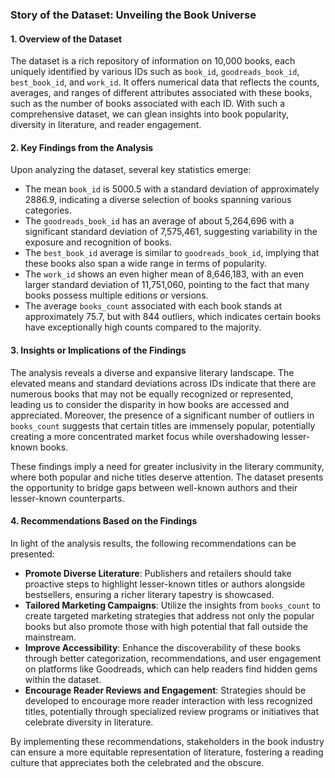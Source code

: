 ### Story of the Dataset: Unveiling the Book Universe

#### 1. Overview of the Dataset
The dataset is a rich repository of information on 10,000 books, each uniquely identified by various IDs such as `book_id`, `goodreads_book_id`, `best_book_id`, and `work_id`. It offers numerical data that reflects the counts, averages, and ranges of different attributes associated with these books, such as the number of books associated with each ID. With such a comprehensive dataset, we can glean insights into book popularity, diversity in literature, and reader engagement.

#### 2. Key Findings from the Analysis
Upon analyzing the dataset, several key statistics emerge:
- The mean `book_id` is 5000.5 with a standard deviation of approximately 2886.9, indicating a diverse selection of books spanning various categories.
- The `goodreads_book_id` has an average of about 5,264,696 with a significant standard deviation of 7,575,461, suggesting variability in the exposure and recognition of books.
- The `best_book_id` average is similar to `goodreads_book_id`, implying that these books also span a wide range in terms of popularity. 
- The `work_id` shows an even higher mean of 8,646,183, with an even larger standard deviation of 11,751,060, pointing to the fact that many books possess multiple editions or versions.
- The average `books_count` associated with each book stands at approximately 75.7, but with 844 outliers, which indicates certain books have exceptionally high counts compared to the majority.

#### 3. Insights or Implications of the Findings
The analysis reveals a diverse and expansive literary landscape. The elevated means and standard deviations across IDs indicate that there are numerous books that may not be equally recognized or represented, leading us to consider the disparity in how books are accessed and appreciated. Moreover, the presence of a significant number of outliers in `books_count` suggests that certain titles are immensely popular, potentially creating a more concentrated market focus while overshadowing lesser-known books.

These findings imply a need for greater inclusivity in the literary community, where both popular and niche titles deserve attention. The dataset presents the opportunity to bridge gaps between well-known authors and their lesser-known counterparts.

#### 4. Recommendations Based on the Findings
In light of the analysis results, the following recommendations can be presented:
- **Promote Diverse Literature**: Publishers and retailers should take proactive steps to highlight lesser-known titles or authors alongside bestsellers, ensuring a richer literary tapestry is showcased.
- **Tailored Marketing Campaigns**: Utilize the insights from `books_count` to create targeted marketing strategies that address not only the popular books but also promote those with high potential that fall outside the mainstream.
- **Improve Accessibility**: Enhance the discoverability of these books through better categorization, recommendations, and user engagement on platforms like Goodreads, which can help readers find hidden gems within the dataset.
- **Encourage Reader Reviews and Engagement**: Strategies should be developed to encourage more reader interaction with less recognized titles, potentially through specialized review programs or initiatives that celebrate diversity in literature.

By implementing these recommendations, stakeholders in the book industry can ensure a more equitable representation of literature, fostering a reading culture that appreciates both the celebrated and the obscure.